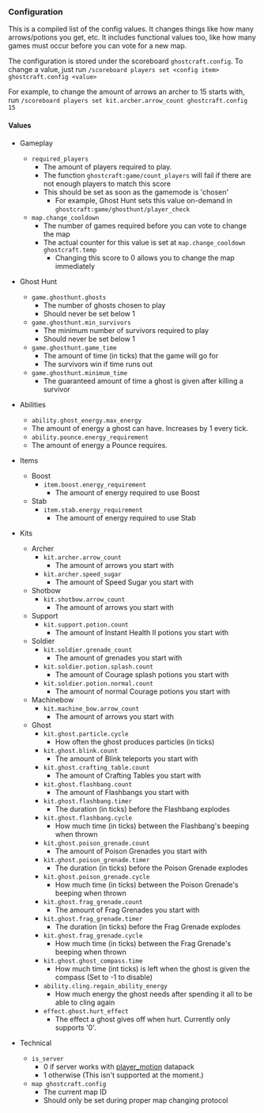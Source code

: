 


### Configuration

This is a compiled list of the config values. It changes things like  how many arrows/potions you get, etc. It includes functional values too, like how many games must occur before you can vote for a new map.

The configuration is stored under the scoreboard `ghostcraft.config`. To change a value, just run `/scoreboard players set <config item> ghostcraft.config <value>`

For example, to change the amount of arrows an archer to 15 starts with, run `/scoreboard players set kit.archer.arrow_count ghostcraft.config 15`


#### Values


- Gameplay
    - `required_players`
        - The amount of players required to play. 
        - The function `ghostcraft:game/count_players` will fail if there are not enough players to match this score
        - This should be set as soon as the gamemode is 'chosen'
            - For example, Ghost Hunt sets this value on-demand in `ghostcraft:game/ghosthunt/player_check`
    - `map.change_cooldown`
        - The number of games required before you can vote to change the map
        - The actual counter for this value is set at `map.change_cooldown ghostcraft.temp`
            - Changing this score to 0 allows you to change the map immediately

- Ghost Hunt
    - `game.ghosthunt.ghosts`
        - The number of ghosts chosen to play
        - Should never be set below 1
    - `game.ghosthunt.min_survivors`
        - The minimum number of survivors required to play
        - Should never be set below 1
    - `game.ghosthunt.game_time`
        - The amount of time (in ticks) that the game will go for
        - The survivors win if time runs out
    - `game.ghosthunt.minimum_time`
        - The guaranteed amount of time a ghost is given after killing a survivor
        
- Abilities
    - `ability.ghost_energy.max_energy`
    - The amount of energy a ghost can have. Increases by 1 every tick.
    - `ability.pounce.energy_requirement`
    - The amount of energy a Pounce requires.

- Items
    - Boost
        - `item.boost.energy_requirement`
            - The amount of energy required to use Boost
    - Stab
        - `item.stab.energy_requirement`
            - The amount of energy required to use Stab

- Kits
    - Archer
        - `kit.archer.arrow_count`
            - The amount of arrows you start with
        - `kit.archer.speed_sugar`
            - The amount of Speed Sugar you start with
    - Shotbow
        - `kit.shotbow.arrow_count`
            - The amount of arrows you start with
    - Support
        - `kit.support.potion.count`
            - The amount of Instant Health II potions you start with
    - Soldier
        - `kit.soldier.grenade_count`
            - The amount of grenades you start with
        - `kit.soldier.potion.splash.count`
            - The amount of Courage splash potions you start with
        - `kit.soldier.potion.normal.count`
            - The amount of normal Courage potions you start with
    - Machinebow
        - `kit.machine_bow.arrow_count`
            - The amount of arrows you start with
    - Ghost
        - `kit.ghost.particle.cycle`
            - How often the ghost produces particles (in ticks)
        - `kit.ghost.blink.count`
            - The amount of Blink teleports you start with
        - `kit.ghost.crafting_table.count`
            - The amount of Crafting Tables you start with
        - `kit.ghost.flashbang.count`
            - The amount of Flashbangs you start with
        - `kit.ghost.flashbang.timer`
            - The duration (in ticks) before the Flashbang explodes
        - `kit.ghost.flashbang.cycle`
            - How much time (in ticks) between the Flashbang's beeping when thrown
        - `kit.ghost.poison_grenade.count`
            - The amount of Poison Grenades you start with
        - `kit.ghost.poison_grenade.timer`
            - The duration (in ticks) before the Poison Grenade explodes
        - `kit.ghost.poison_grenade.cycle`
            - How much time (in ticks) between the Poison Grenade's beeping when thrown
        - `kit.ghost.frag_grenade.count`
            - The amount of Frag Grenades you start with
        - `kit.ghost.frag_grenade.timer`
            - The duration (in ticks) before the Frag Grenade explodes
        - `kit.ghost.frag_grenade.cycle`
            - How much time (in ticks) between the Frag Grenade's beeping when thrown
        - `kit.ghost.ghost_compass.time`
            - How much time (int ticks) is left when the ghost is given the compass (Set to -1 to disable)
        - `ability.cling.regain_ability_energy`
            - How much energy the ghost needs after spending it all to be able to cling again
        - `effect.ghost.hurt_effect`
            - The effect a ghost gives off when hurt. Currently only supports '0'.

- Technical
    - `is_server`
        - 0 if server works with [player_motion](https://modrinth.com/datapack/player_motion) datapack
        - 1 otherwise (This isn't supported at the moment.)
    - `map ghostcraft.config`
        - The current map ID
        - Should only be set during proper map changing protocol





